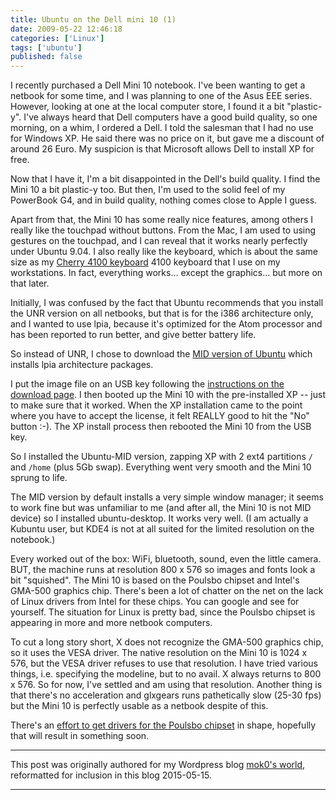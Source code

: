 ```yaml
---
title: Ubuntu on the Dell mini 10 (1)
date: 2009-05-22 12:46:18
categories: ['Linux']
tags: ['ubuntu']
published: false
---
```


I recently purchased a Dell Mini 10 notebook. I've been wanting to get
a netbook for some time, and I was planning to one of the Asus EEE
series. However, looking at one at the local computer store, I found
it a bit "plastic-y". I've always heard that Dell computers have a
good build quality, so one morning, on a whim, I ordered a Dell. I
told the salesman that I had no use for Windows XP. He said there was
no price on it, but gave me a discount of around 26 Euro. My suspicion
is that Microsoft allows Dell to install XP for free.

Now that I have it, I'm a bit disappointed in the Dell's build
quality. I find the Mini 10 a bit plastic-y too. But then, I'm used to
the solid feel of my PowerBook G4, and in build quality, nothing comes
close to Apple I guess.

Apart from that, the Mini 10 has some really nice features, among
others I really like the touchpad without buttons. From the Mac, I am
used to using gestures on the touchpad, and I can reveal that it works
nearly perfectly under Ubuntu 9.04. I also really like the keyboard,
which is about the same size as my [Cherry 4100 keyboard][cherry]
4100 keyboard</a> that I use on my workstations. In fact, everything
works... except the graphics... but more on that later.

Initially, I was confused by the fact that Ubuntu recommends that you
install the UNR version on all netbooks, but that is for the i386
architecture only, and I wanted to use lpia, because it's optimized
for the Atom processor and has been reported to run better, and give
better battery life.

So instead of UNR, I chose to download the [MID version of
Ubuntu][ubuntu-mid] which installs lpia architecture packages.

I put the image file on an USB key following the [instructions on the
download page][instructions]. I then booted up the Mini 10 with the
pre-installed XP -- just to make sure that it worked. When the XP
installation came to the point where you have to accept the license,
it felt REALLY good to hit the "No" button :-). The XP install
process then rebooted the Mini 10 from the USB key.

So I installed the Ubuntu-MID version, zapping XP with 2 ext4
partitions `/` and `/home` (plus 5Gb swap). Everything went very
smooth and the Mini 10 sprung to life.

The MID version by default installs a very simple window manager; it
seems to work fine but was unfamiliar to me (and after all, the Mini
10 is not MID device) so I installed ubuntu-desktop. It works very
well. (I am actually a Kubuntu user, but KDE4 is not at all suited for
the limited resolution on the notebook.)

Every worked out of the box: WiFi, bluetooth, sound, even the little
camera. BUT, the machine runs at resolution 800 x 576 so images and
fonts look a bit "squished". The Mini 10 is based on the Poulsbo
chipset and Intel's GMA-500 graphics chip. There's been a lot of
chatter on the net on the lack of Linux drivers from Intel for these
chips. You can google and see for yourself. The situation for Linux is
pretty bad, since the Poulsbo chipset is appearing in more and more
netbook computers.

To cut a long story short, X does not recognize the GMA-500 graphics
chip, so it uses the VESA driver. The native resolution on the Mini 10
is 1024 x 576, but the VESA driver refuses to use that resolution. I
have tried various things, i.e. specifying the modeline, but to no
avail. X always returns to 800 x 576. So for now, I've settled and am
using that resolution. Another thing is that there's no acceleration
and glxgears runs pathetically slow (25-30 fps) but the Mini 10 is
perfectly usable as a netbook despite of this.

There's an [effort to get drivers for the Poulsbo chipset][poulsbo] in
shape, hopefully that will result in something soon.

- - -

This post was originally authored for my Wordpress blog
[mok0's world][moks-world], reformatted for inclusion in this blog 2015-05-15.

- - -
[cherry]: https://www.cherry-world.com/g84-4100
[ubuntu-mid]: https://canonical.com/blog/ubuntu-mid-edition-804-achieves-its-first-public-release
[instructions]: https://help.ubuntu.com/community/Installation/FromImgFiles
[poulsbo]: https://blueprints.edge.launchpad.net/ubuntu-mobile/+spec/poulsbo-packaging
[moks-world]: https://mok0.wordpress.com/2009/05/22/ubuntu-on-the-dell-mini-10/
